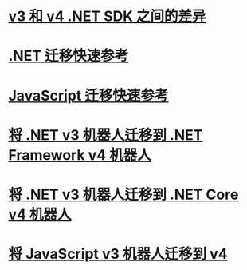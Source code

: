 <!--# [Migration overview](migratration-overview.md)-->
# [v3 和 v4 .NET SDK 之间的差异](migration-about.md)
# [.NET 迁移快速参考](net-migration-quickreference.md)
# [JavaScript 迁移快速参考](javascript-migration-quickreference.md)
# [将 .NET v3 机器人迁移到 .NET Framework v4 机器人](conversion-framework.md)
# [将 .NET v3 机器人迁移到 .NET Core v4 机器人](conversion-core.md)
# [将 JavaScript v3 机器人迁移到 v4](conversion-javascript.md)

<!-- Current target:
_intro/overview_
    Summary of our approach to migration, including what's in this node, with links. (pending)
Differences between the v3 and v4 .NET SDK
Differences between the v3 and v4 JavaScript SDK (pending rough draft Jonathan S)
.NET migration quick reference
JavaScript migration quick reference
Migrate a .NET v3 bot to a Framework v4 bot
Migrate a .NET v3 bot to a Core v4 bot
Migrate a JavaScript v3 bot to v4

(For walkthroughs and overview: mention why you'd use each approach)
-->